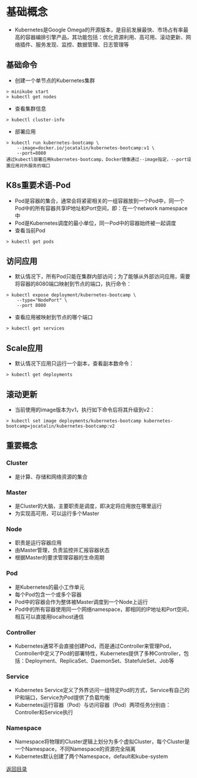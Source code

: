 # 基础概念
* Kubernetes是Google Omega的开源版本，是目前发展最快、市场占有率最高的容器编排引擎产品，其功能包括：优化资源利用、高可用、滚动更新、网络插件、服务发现、监控、数据管理、日志管理等

## 基础命令
* 创建一个单节点的Kubernetes集群
```
> minikube start
> kubectl get nodes
```
* 查看集群信息
```
> kubectl cluster-info
```
* 部署应用
```
> kubectl run kubernetes-bootcamp \
    --image=docker.io/jocatalin/kubernetes-bootcamp:v1 \
    --port=8080
通过kubectl部署应用kubernetes-bootcamp，Docker镜像通过--image指定，--port设置应用对外服务的端口
```

## K8s重要术语-Pod
* Pod是容器的集合，通常会将紧密相关的一组容器放到一个Pod中，同一个Pod中的所有容器共享IP地址和Port空间，即：在一个network namespace中
* Pod是Kubernetes调度的最小单位，同一Pod中的容器始终被一起调度
* 查看当前Pod
```
> kubectl get pods
```

## 访问应用
* 默认情况下，所有Pod只能在集群内部访问；为了能够从外部访问应用，需要将容器的8080端口映射到节点的端口，执行命令：
```
> kubectl expose deployment/kubernetes-bootcamp \
    --type="NodePort" \
    --port 8080
```
* 查看应用被映射到节点的哪个端口
```
> kubectl get services
```

## Scale应用
* 默认情况下应用只运行一个副本，查看副本数命令：
```
> kubectl get deployments
```

## 滚动更新
* 当前使用的image版本为v1，执行如下命令后将其升级到v2：
```
> kubectl set image deployments/kubernetes-bootcamp kubernetes-bootcamp=jocatalin/kubernetes-bootcamp:v2
```

## 重要概念
### Cluster
* 是计算、存储和网络资源的集合

### Master
* 是Cluster的大脑，主要职责是调度，即决定将应用放在哪里运行
* 为实现高可用，可以运行多个Master

### Node
* 职责是运行容器应用
* 由Master管理，负责监控并汇报容器状态
* 根据Master的要求管理容器的生命周期

### Pod
* 是Kubernetes的最小工作单元
* 每个Pod包含一个或多个容器
* Pod中的容器会作为整体被Master调度到一个Node上运行
* Pod中的所有容器使用同一个网络namespace，即相同的IP地址和Port空间，相互可以直接用localhost通信

### Controller
* Kubernetes通常不会直接创建Pod，而是通过Controller来管理Pod，Controller中定义了Pod的部署特性，Kubernetes提供了多种Controller，包括：Deployment、ReplicaSet、DaemonSet、StatefuleSet、Job等

### Service
* Kubernetes Service定义了外界访问一组特定Pod的方式，Service有自己的IP和端口，Service为Pod提供了负载均衡
* Kubernetes运行容器（Pod）与访问容器（Pod）两项任务分别由：Controller和Service执行

### Namespace
* Namespace将物理的Cluster逻辑上划分为多个虚拟Cluster，每个Cluster是一个Namespace，不同Namespace的资源完全隔离
* Kubernetes默认创建了两个Namespace，default和kube-system

[返回目录](../CONTENTS.md)